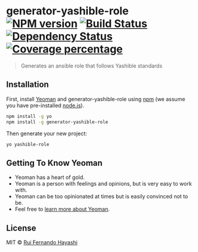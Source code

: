 # generator-yashible-role [![NPM version][npm-image]][npm-url] [![Build Status][travis-image]][travis-url] [![Dependency Status][daviddm-image]][daviddm-url] [![Coverage percentage][coveralls-image]][coveralls-url]
> Generates an ansible role that follows Yashible standards

## Installation

First, install [Yeoman](http://yeoman.io) and generator-yashible-role using [npm](https://www.npmjs.com/) (we assume you have pre-installed [node.js](https://nodejs.org/)).

```bash
npm install -g yo
npm install -g generator-yashible-role
```

Then generate your new project:

```bash
yo yashible-role
```

## Getting To Know Yeoman

 * Yeoman has a heart of gold.
 * Yeoman is a person with feelings and opinions, but is very easy to work with.
 * Yeoman can be too opinionated at times but is easily convinced not to be.
 * Feel free to [learn more about Yeoman](http://yeoman.io/).

## License

MIT © [Rui Fernando Hayashi]()


[npm-image]: https://badge.fury.io/js/generator-yashible-role.svg
[npm-url]: https://npmjs.org/package/generator-yashible-role
[travis-image]: https://travis-ci.org/yashible/generator-yashible-role.svg?branch=master
[travis-url]: https://travis-ci.org/yashible/generator-yashible-role
[daviddm-image]: https://david-dm.org/yashible/generator-yashible-role.svg?theme=shields.io
[daviddm-url]: https://david-dm.org/yashible/generator-yashible-role
[coveralls-image]: https://coveralls.io/repos/yashible/generator-yashible-role/badge.svg
[coveralls-url]: https://coveralls.io/r/yashible/generator-yashible-role
